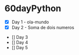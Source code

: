 # 60dayPython
- [x] Day 1 - ola-mundo
- [x] Day 2 - Soma de dois numeros 
- [] Day 3 
- [] Day 4 
- [] Day 5